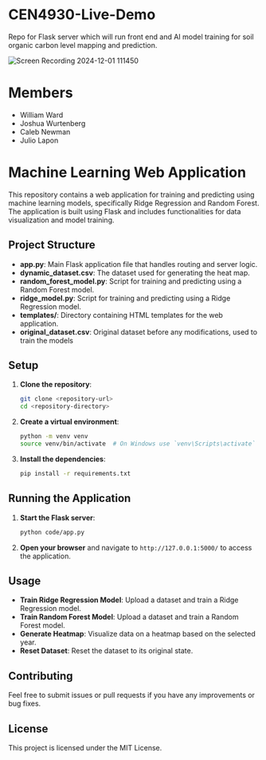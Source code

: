 # CEN4930-Live-Demo
Repo for Flask server which will run front end and AI model training for soil organic carbon level mapping and prediction. 

![Screen Recording 2024-12-01 111450](https://github.com/user-attachments/assets/014c1233-fb8d-4b61-b7c1-2be42dcd11ef)

# Members
- William Ward
- Joshua Wurtenberg
- Caleb Newman
- Julio Lapon

# Machine Learning Web Application

This repository contains a web application for training and predicting using machine learning models, specifically Ridge Regression and Random Forest. The application is built using Flask and includes functionalities for data visualization and model training.

## Project Structure

- **app.py**: Main Flask application file that handles routing and server logic.
- **dynamic_dataset.csv**: The dataset used for generating the heat map.
- **random_forest_model.py**: Script for training and predicting using a Random Forest model.
- **ridge_model.py**: Script for training and predicting using a Ridge Regression model.
- **templates/**: Directory containing HTML templates for the web application.
- **original_dataset.csv**: Original dataset before any modifications, used to train the models

## Setup

1. **Clone the repository**:
    ```sh
    git clone <repository-url>
    cd <repository-directory>
    ```

2. **Create a virtual environment**:
    ```sh
    python -m venv venv
    source venv/bin/activate  # On Windows use `venv\Scripts\activate`
    ```

3. **Install the dependencies**:
    ```sh
    pip install -r requirements.txt
    ```

## Running the Application

1. **Start the Flask server**:
    ```sh
    python code/app.py
    ```

2. **Open your browser** and navigate to `http://127.0.0.1:5000/` to access the application.

## Usage

- **Train Ridge Regression Model**: Upload a dataset and train a Ridge Regression model.
- **Train Random Forest Model**: Upload a dataset and train a Random Forest model.
- **Generate Heatmap**: Visualize data on a heatmap based on the selected year.
- **Reset Dataset**: Reset the dataset to its original state.

## Contributing

Feel free to submit issues or pull requests if you have any improvements or bug fixes.

## License

This project is licensed under the MIT License.
